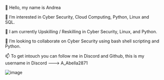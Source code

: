 👋  Hello, my name is Andrea 

👀  I’m interested in Cyber Security, Cloud Computing, Python, Linux and SQL. 

🌱  I am currently Upskilling / Reskilling in Cyber Security, Linux, and Python. 

💞️  I’m looking to collaborate on Cyber Security using bash shell scripting and Python.

📫  To get intouch you can follow me in Discord and Github, this is my username in Discord --->   A_Abella2871 

![image](https://github.com/AAbella7529/AAbella7529/assets/158771536/a9c75b8e-0725-4ddc-9a1c-0519a7ba6a81)







<!---
AAbella7529/AAbella7529 is a ✨ special ✨ repository because its `README.md` (this file) appears on your GitHub profile.
You can click the Preview link to take a look at your changes.
--->
